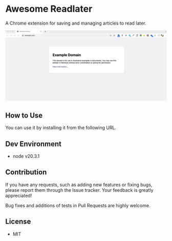 # Awesome Readlater

A Chrome extension for saving and managing articles to read later.

<img src="./sample_images/sample.gif">

## How to Use

You can use it by installing it from the following URL.

## Dev Environment

- node v20.3.1

## Contribution

If you have any requests, such as adding new features or fixing bugs, please report them through the Issue tracker. Your feedback is greatly appreciated!

Bug fixes and additions of tests in Pull Requests are highly welcome.

## License

- MIT